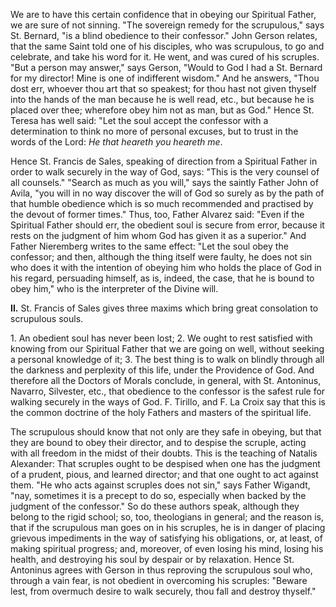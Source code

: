 
We are to have this certain confidence that in obeying our Spiritual Father, we are sure of not sinning. \"The sovereign remedy for the scrupulous,\" says St. Bernard, \"is a blind obedience to their confessor.\" John Gerson relates, that the same Saint told one of his disciples, who was scrupulous, to go and celebrate, and take his word for it. He went, and was cured of his scruples. \"But a person may answer,\" says Gerson, \"Would to God I had a St. Bernard for my director! Mine is one of indifferent wisdom.\" And he answers, \"Thou dost err, whoever thou art that so speakest; for thou hast not given thyself into the hands of the man because he is well read, etc., but because he is placed over thee; wherefore obey him not as man, but as God.\" Hence St. Teresa has well said: \"Let the soul accept the confessor with a determination to think no more of personal excuses, but to trust in the words of the Lord: *He that heareth you heareth me*.

Hence St. Francis de Sales, speaking of direction from a Spiritual Father in order to walk securely in the way of God, says: \"This is the very counsel of all counsels.\" \"Search as much as you will,\" says the saintly Father John of Avila, \"you will in no way discover the will of God so surely as by the path of that humble obedience which is so much recommended and practised by the devout of former times.\" Thus, too, Father Alvarez said: \"Even if the Spiritual Father should err, the obedient soul is secure from error, because it rests on the judgment of him whom God has given it as a superior.\" And Father Nieremberg writes to the same effect: \"Let the soul obey the confessor; and then, although the thing itself were faulty, he does not sin who does it with the intention of obeying him who holds the place of God in his regard, persuading himself, as is, indeed, the case, that he is bound to obey him,\" who is the interpreter of the Divine will.

**II\.** St. Francis of Sales gives three maxims which bring great consolation to scrupulous souls.

1\. An obedient soul has never been lost; 2. We ought to rest satisfied with knowing from our Spiritual Father that we are going on well, without seeking a personal knowledge of it; 3. The best thing is to walk on blindly through all the darkness and perplexity of this life, under the Providence of God. And therefore all the Doctors of Morals conclude, in general, with St. Antoninus, Navarro, Silvester, etc., that obedience to the confessor is the safest rule for walking securely in the ways of God. F. Tirillo, and F. La Croix say that this is the common doctrine of the holy Fathers and masters of the spiritual life.

The scrupulous should know that not only are they safe in obeying, but that they are bound to obey their director, and to despise the scruple, acting with all freedom in the midst of their doubts. This is the teaching of Natalis Alexander: That scruples ought to be despised when one has the judgment of a prudent, pious, and learned director; and that one ought to act against them. \"He who acts against scruples does not sin,\" says Father Wigandt, \"nay, sometimes it is a precept to do so, especially when backed by the judgment of the confessor.\" So do these authors speak, although they belong to the rigid school; so, too, theologians in general; and the reason is, that if the scrupulous man goes on in his scruples, he is in danger of placing grievous impediments in the way of satisfying his obligations, or, at least, of making spiritual progress; and, moreover, of even losing his mind, losing his health, and destroying his soul by despair or by relaxation. Hence St. Antoninus agrees with Gerson in thus reproving the scrupulous soul who, through a vain fear, is not obedient in overcoming his scruples: \"Beware lest, from overmuch desire to walk securely, thou fall and destroy thyself.\"

